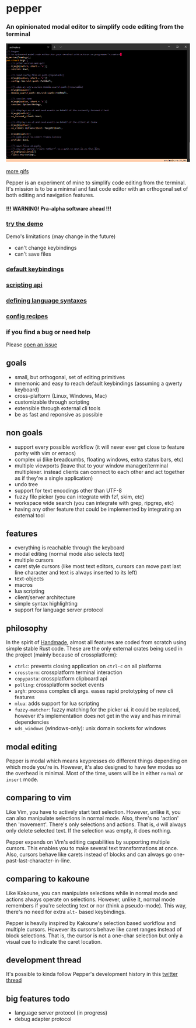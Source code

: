 # pepper

### An opinionated modal editor to simplify code editing from the terminal

![main screenshot](screenshots/main.png)

[more gifs](screenshots)

Pepper is an experiment of mine to simplify code editing from the terminal.
It's mission is to be a minimal and fast code editor with an orthogonal set of both editing and navigation features.

#### !!! WARNING! Pra-alpha software ahead !!!

### [try the demo](https://matheuslessarodrigues.itch.io/pepper#demo)
Demo's limitations (may change in the future)
- can't change keybindings
- can't save files

### [default keybindings](modes)
### [scripting api](scripting)
### [defining language syntaxes](syntax)
### [config recipes](recipes)

### if you find a bug or need help
Please [open an issue](https://github.com/matheuslessarodrigues/pepper/issues)

## goals

- small, but orthogonal, set of editing primitives
- mnemonic and easy to reach default keybindings (assuming a qwerty keyboard)
- cross-plaftorm (Linux, Windows, Mac)
- customizable through scripting
- extensible through external cli tools
- be as fast and reponsive as possible

## non goals

- support every possible workflow (it will never ever get close to feature parity with vim or emacs)
- complex ui (like breadcumbs, floating windows, extra status bars, etc)
- multiple viewports (leave that to your window manager/terminal multiplexer. instead clients can connect to each other and act together as if they're a single application)
- undo tree
- support for text encodings other than UTF-8
- fuzzy file picker (you can integrate with fzf, skim, etc)
- workspace wide search (you can integrate with grep, ripgrep, etc)
- having any other feature that could be implemented by integrating an external tool

## features

- everything is reachable through the keyboard
- modal editing (normal mode also selects text)
- multiple cursors
- caret style cursors (like most text editors, cursors can move past last line character and text is always inserted to its left)
- text-objects
- macros
- lua scripting
- client/server architecture
- simple syntax highlighting
- support for language server protocol

## philosophy

In the spirit of [Handmade](https://handmade.network/), almost all features are coded from scratch using simple stable Rust code.
These are the only external crates being used in the project (mainly because of crossplatform):
- `ctrlc`: prevents closing application on `ctrl-c` on all platforms
- `crossterm`: crossplatform terminal interaction
- `copypasta`: crossplatform clipboard api
- `polling`: crossplatform socket events
- `argh`: process complex cli args. eases rapid prototyping of new cli features
- `mlua`: adds support for lua scripting
- `fuzzy-matcher`: fuzzy matching for the picker ui. it could be replaced, however it's implementation does not get in the way and has minimal dependencies
- `uds_windows` (windows-only): unix domain sockets for windows

## modal editing

Pepper is modal which means keypresses do different things depending on which mode you're in.
However, it's also designed to have few modes so the overhead is minimal. Most of the time, users will be in
either `normal` or `insert` mode.

## comparing to vim

Like Vim, you have to actively start text selection.
However, unlike it, you can also manipulate selections in normal mode.
Also, there's no 'action' then 'movement'. There's only selections and actions.
That is, `d` will always only delete selected text. If the selection was empty, it does nothing.

Pepper expands on Vim's editing capabilities by supporting multiple cursors.
This enables you to make several text transformations at once.
Also, cursors behave like carets instead of blocks and can always go one-past-last-character-in-line.

## comparing to kakoune

Like Kakoune, you can manipulate selections while in normal mode and actions always operate on selections.
However, unlike it, normal mode remembers if you're selecting text or nor (think a pseudo-mode).
This way, there's no need for extra `alt-` based keybindings.

Pepper is heavily inspired by Kakoune's selection based workflow and multiple cursors.
However its cursors behave like caret ranges instead of block selections.
That is, the cursor is not a one-char selection but only a visual cue to indicate the caret location.

## development thread
It's possible to kinda follow Pepper's development history in this [twitter thread](https://twitter.com/ahvamolessa/status/1276978064166182913)

## big features todo
- language server protocol (in progress)
- debug adapter protocol
